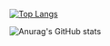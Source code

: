 [![Top Langs](https://github-readme-stats.vercel.app/api/top-langs/?username=blackgreenc&layout=compact&hide=html,css&exclude_repo=loginsystem,algorithm_and_datastruct,Donation_Tree,spring_practice)](https://github.com/anuraghazra/github-readme-stats)

![Anurag's GitHub stats](https://github-readme-stats.vercel.app/api?username=blackgreenc&show_icons=true&theme=tokyonight)
